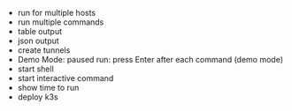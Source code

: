 - run for multiple hosts
- run multiple commands
- table output
- json output
- create tunnels
- Demo Mode: paused run: press Enter after each command (demo mode)
- start shell
- start interactive command
- show time to run
- deploy k3s
